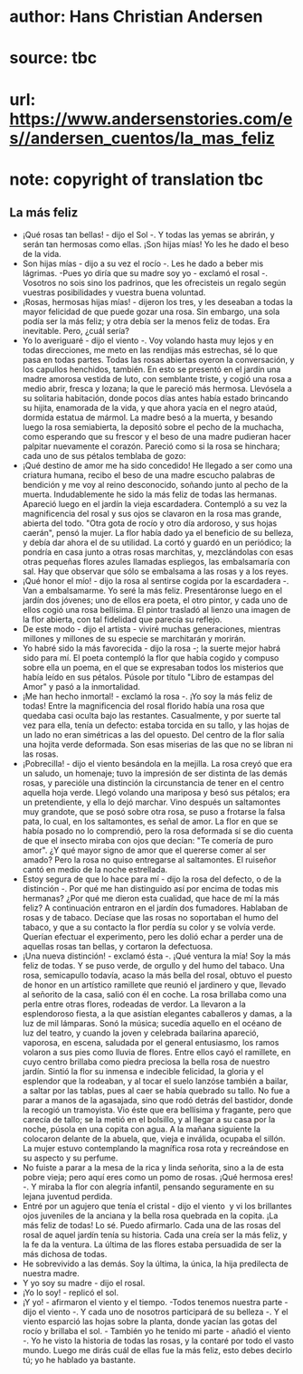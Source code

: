 # author: Hans Christian Andersen
# source: tbc
# url: https://www.andersenstories.com/es//andersen_cuentos/la_mas_feliz
# note: copyright of translation tbc

## La más feliz 

- ¡Qué rosas tan bellas! - dijo el Sol -. Y todas las yemas se abrirán,
y serán tan hermosas como ellas. ¡Son hijas mías! Yo les he dado el beso
de la vida.
- Son hijas mías - dijo a su vez el rocío -. Les he dado a beber mis
lágrimas.
-Pues yo diría que su madre soy yo - exclamó el rosal -. Vosotros no
sois sino los padrinos, que les ofrecisteis un regalo según vuestras
posibilidades y vuestra buena voluntad.
- ¡Rosas, hermosas hijas mías! - dijeron los tres, y les deseaban a
todas la mayor felicidad de que puede gozar una rosa. Sin embargo, una
sola podía ser la más feliz; y otra debía ser la menos feliz de todas.
Era inevitable. Pero, ¿cuál sería?
- Yo lo averiguaré - dijo el viento -. Voy volando hasta muy lejos y en
todas direcciones, me meto en las rendijas más estrechas, sé lo que pasa
en todas partes.
Todas las rosas abiertas oyeron la conversación, y los capullos
henchidos, también.
En esto se presentó en el jardín una madre amorosa vestida de luto, con
semblante triste, y cogió una rosa a medio abrir, fresca y lozana; la
que le pareció más hermosa. Llevósela a su solitaria habitación, donde
pocos días antes había estado brincando su hijita, enamorada de la vida,
y que ahora yacía en el negro ataúd, dormida estatua de mármol. La madre
besó a la muerta, y besando luego la rosa semiabierta, la depositó sobre
el pecho de la muchacha, como esperando que su frescor y el beso de una
madre pudieran hacer palpitar nuevamente el corazón.
Pareció como si la rosa se hinchara; cada uno de sus pétalos temblaba de
gozo:
- ¡Qué destino de amor me ha sido concedido! He llegado a ser como una
criatura humana, recibo el beso de una madre escucho palabras de
bendición y me voy al reino desconocido, soñando junto al pecho de la
muerta. Indudablemente he sido la más feliz de todas las hermanas.
Apareció luego en el jardín la vieja escardadera. Contempló a su vez la
magnificencia del rosal y sus ojos se clavaron en la rosa mas grande,
abierta del todo. "Otra gota de rocío y otro día ardoroso, y sus hojas
caerán", pensó la mujer. La flor había dado ya el beneficio de su
belleza, y debía dar ahora el de su utilidad. La cortó y guardó en un
periódico; la pondría en casa junto a otras rosas marchitas, y,
mezclándolas con esas otras pequeñas flores azules llamadas espliegos,
las embalsamaría con sal. Hay que observar que sólo se embalsama a las
rosas y a los reyes.
- ¡Qué honor el mío! - dijo la rosa al sentirse cogida por la
escardadera -. Van a embalsamarme. Yo seré la más feliz.
Presentáronse luego en el jardín dos jóvenes; uno de ellos era poeta, el
otro pintor, y cada uno de ellos cogió una rosa bellísima.
El pintor trasladó al lienzo una imagen de la flor abierta, con tal
fidelidad que parecía su reflejo.
- De este modo - dijo el artista - viviré muchas generaciones, mientras
millones y millones de su especie se marchitarán y morirán.
- Yo habré sido la más favorecida - dijo la rosa -; la suerte mejor
habrá sido para mí.
El poeta contempló la flor que había cogido y compuso sobre ella un
poema, en el que se expresaban todos los misterios que había leído en
sus pétalos. Púsole por título "Libro de estampas del Amor" y pasó a
la inmortalidad.
- ¡Me han hecho inmortal! - exclamó la rosa -. ¡Yo soy la más feliz de
todas!
Entre la magnificencia del rosal florido había una rosa que quedaba casi
oculta bajo las restantes. Casualmente, y por suerte tal vez para ella,
tenía un defecto: estaba torcida en su tallo, y las hojas de un lado no
eran simétricas a las del opuesto. Del centro de la flor salía una
hojita verde deformada. Son esas miserias de las que no se libran ni las
rosas.
- ¡Pobrecilla! - dijo el viento besándola en la mejilla. La rosa creyó
que era un saludo, un homenaje; tuvo la impresión de ser distinta de las
demás rosas, y parecióle una distinción la circunstancia de tener en el
centro aquella hoja verde. Llegó volando una mariposa y besó sus
pétalos; era un pretendiente, y ella lo dejó marchar. Vino después un
saltamontes muy grandote, que se posó sobre otra rosa, se puso a
frotarse la falsa pata, lo cual, en los saltamontes, es señal de amor.
La flor en que se había posado no lo comprendió, pero la rosa deformada
sí se dio cuenta de que el insecto miraba con ojos que decían: "Te
comería de puro amor". ¿Y qué mayor signo de amor que el quererse comer
al ser amado? Pero la rosa no quiso entregarse al saltamontes. El
ruiseñor cantó en medio de la noche estrellada.
- Estoy segura de que lo hace para mí - dijo la rosa del defecto, o de
la distinción -. Por qué me han distinguido así por encima de todas mis
hermanas? ¿Por qué me dieron esta cualidad, que hace de mí la más
feliz?
A continuación entraron en el jardín dos fumadores. Hablaban de rosas y
de tabaco. Decíase que las rosas no soportaban el humo del tabaco, y que
a su contacto la flor perdía su color y se volvía verde. Querían
efectuar el experimento, pero les dolió echar a perder una de aquellas
rosas tan bellas, y cortaron la defectuosa.
- ¡Una nueva distinción! - exclamó ésta -. ¡Qué ventura la mía! Soy la
más feliz de todas.
Y se puso verde, de orgullo y del humo del tabaco.
Una rosa, semicapullo todavía, acaso la más bella del rosal, obtuvo el
puesto de honor en un artístico ramillete que reunió el jardinero y que,
llevado al señorito de la casa, salió con él en coche. La rosa brillaba
como una perla entre otras flores, rodeadas de verdor. La llevaron a la
esplendoroso fiesta, a la que asistían elegantes caballeros y damas, a
la luz de mil lámparas. Sonó la música; sucedía aquello en el océano de
luz del teatro, y cuando la joven y celebrada bailarina apareció,
vaporosa, en escena, saludada por el general entusiasmo, los ramos
volaron a sus pies como lluvia de flores. Entre ellos cayó el ramillete,
en cuyo centro brillaba como piedra preciosa la bella rosa de nuestro
jardín. Sintió la flor su inmensa e indecible felicidad, la gloria y el
esplendor que la rodeaban, y al tocar el suelo lanzóse también a bailar,
a saltar por las tablas, pues al caer se había quebrado su tallo. No fue
a parar a manos de la agasajada, sino que rodó detrás del bastidor,
donde la recogió un tramoyista. Vio éste que era bellísima y fragante,
pero que carecía de tallo; se la metió en el bolsillo, y al llegar a su
casa por la noche, púsola en una copita con agua. A la mañana siguiente
la colocaron delante de la abuela, que, vieja e inválida, ocupaba el
sillón. La mujer estuvo contemplando la magnífica rosa rota y
recreándose en su aspecto y su perfume.
- No fuiste a parar a la mesa de la rica y linda señorita, sino a la de
esta pobre vieja; pero aquí eres como un pomo de rosas. ¡Qué hermosa
eres! -. Y miraba la flor con alegría infantil, pensando seguramente en
su lejana juventud perdida.
- Entré por un agujero que tenía el cristal - dijo el viento ­ y vi los
brillantes ojos juveniles de la anciana y la bella rosa quebrada en la
copita. ¡La más feliz de todas! Lo sé. Puedo afirmarlo.
Cada una de las rosas del rosal de aquel jardín tenía su historia. Cada
una creía ser la más feliz, y la fe da la ventura. La última de las
flores estaba persuadida de ser la más dichosa de todas.
- He sobrevivido a las demás. Soy la última, la única, la hija
predilecta de nuestra madre.
- Y yo soy su madre - dijo el rosal.
- ¡Yo lo soy! - replicó el sol.
- ¡Y yo! - afirmaron el viento y el tiempo.
-Todos tenemos nuestra parte - dijo el viento -. Y cada uno de nosotros
participará de su belleza -. Y el viento esparció las hojas sobre la
planta, donde yacían las gotas del rocío y brillaba el sol. - También yo
he tenido mi parte - añadió el viento -. Yo he visto la historia de
todas las rosas, y la contaré por todo el vasto mundo. Luego me dirás
cuál de ellas fue la más feliz, esto debes decirlo tú; yo he hablado ya
bastante.
